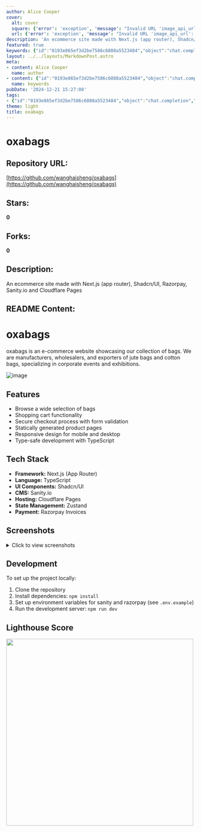```yaml
---
author: Alice Cooper
cover:
  alt: cover
  square: {'error': 'exception', 'message': "Invalid URL 'image_api_url': No scheme supplied. Perhaps you meant https://image_api_url?"}
  url: {'error': 'exception', 'message': "Invalid URL 'image_api_url': No scheme supplied. Perhaps you meant https://image_api_url?"}
description: 'An ecommerce site made with Next.js (app router), Shadcn/UI, Razorpay, Sanity.io and Cloudflare Pages'
featured: true
keywords: {"id":"0193e865ef3d2be7586c6808a5523484","object":"chat.completion","created":1734770814,"model":"Qwen/Qwen2.5-7B-Instruct","choices":[{"index":0,"message":{"role":"assistant","content":"### Keywords\n- oxabags\n- ecommerce site\n- Next.js\n- Shadcn/UI\n- Razorpay\n- Sanity.io\n- Cloudflare Pages\n- jute bags\n- cotton bags\n- corporate events\n- exhibitions\n- shopping cart\n- form validation\n- statically generated\n- responsive design\n- TypeScript\n- App Router\n- Type-safe development\n- state management\n- payment\n- invoices\n\n### Tags\n- #ecommerce\n- #Nextjs\n- #ShadcnUI\n- #Razorpay\n- #SanityIO\n- #CloudflarePages\n- #jutebags\n- #cottonbags\n- #corporateevents\n- #exhibitions\n- #shoppingcart\n- #formvalidation\n- #staticallygenerated\n- #responsivedesign\n- #TypeScript\n- #TypeSafeDevelopment\n- #statemanagement\n- #payments\n- #invoices\n- #e-commerce\n- #website\n- #manufacturer\n- #wholesaler\n- #exporter\n- #jute\n- #cotton\n- #bags\n- #NextjsAppRouter\n- #UIComponents\n- #CMS\n- #Hosting"},"finish_reason":"stop"}],"usage":{"prompt_tokens":725,"completion_tokens":255,"total_tokens":980},"system_fingerprint":""}
layout: ../../layouts/MarkdownPost.astro
meta:
- content: Alice Cooper
  name: author
- content: {"id":"0193e865ef3d2be7586c6808a5523484","object":"chat.completion","created":1734770814,"model":"Qwen/Qwen2.5-7B-Instruct","choices":[{"index":0,"message":{"role":"assistant","content":"### Keywords\n- oxabags\n- ecommerce site\n- Next.js\n- Shadcn/UI\n- Razorpay\n- Sanity.io\n- Cloudflare Pages\n- jute bags\n- cotton bags\n- corporate events\n- exhibitions\n- shopping cart\n- form validation\n- statically generated\n- responsive design\n- TypeScript\n- App Router\n- Type-safe development\n- state management\n- payment\n- invoices\n\n### Tags\n- #ecommerce\n- #Nextjs\n- #ShadcnUI\n- #Razorpay\n- #SanityIO\n- #CloudflarePages\n- #jutebags\n- #cottonbags\n- #corporateevents\n- #exhibitions\n- #shoppingcart\n- #formvalidation\n- #staticallygenerated\n- #responsivedesign\n- #TypeScript\n- #TypeSafeDevelopment\n- #statemanagement\n- #payments\n- #invoices\n- #e-commerce\n- #website\n- #manufacturer\n- #wholesaler\n- #exporter\n- #jute\n- #cotton\n- #bags\n- #NextjsAppRouter\n- #UIComponents\n- #CMS\n- #Hosting"},"finish_reason":"stop"}],"usage":{"prompt_tokens":725,"completion_tokens":255,"total_tokens":980},"system_fingerprint":""}
  name: keywords
pubDate: '2024-12-21 15:27:08'
tags:
- {"id":"0193e865ef3d2be7586c6808a5523484","object":"chat.completion","created":1734770814,"model":"Qwen/Qwen2.5-7B-Instruct","choices":[{"index":0,"message":{"role":"assistant","content":"### Keywords\n- oxabags\n- ecommerce site\n- Next.js\n- Shadcn/UI\n- Razorpay\n- Sanity.io\n- Cloudflare Pages\n- jute bags\n- cotton bags\n- corporate events\n- exhibitions\n- shopping cart\n- form validation\n- statically generated\n- responsive design\n- TypeScript\n- App Router\n- Type-safe development\n- state management\n- payment\n- invoices\n\n### Tags\n- #ecommerce\n- #Nextjs\n- #ShadcnUI\n- #Razorpay\n- #SanityIO\n- #CloudflarePages\n- #jutebags\n- #cottonbags\n- #corporateevents\n- #exhibitions\n- #shoppingcart\n- #formvalidation\n- #staticallygenerated\n- #responsivedesign\n- #TypeScript\n- #TypeSafeDevelopment\n- #statemanagement\n- #payments\n- #invoices\n- #e-commerce\n- #website\n- #manufacturer\n- #wholesaler\n- #exporter\n- #jute\n- #cotton\n- #bags\n- #NextjsAppRouter\n- #UIComponents\n- #CMS\n- #Hosting"},"finish_reason":"stop"}],"usage":{"prompt_tokens":725,"completion_tokens":255,"total_tokens":980},"system_fingerprint":""}
theme: light
title: oxabags
---
```


# oxabags

## Repository URL: 
[https://github.com/wanghaisheng/oxabags](https://github.com/wanghaisheng/oxabags)

## Stars: 
**0**

## Forks: 
**0**

## Description: 
An ecommerce site made with Next.js (app router), Shadcn/UI, Razorpay, Sanity.io and Cloudflare Pages

## README Content: 
# oxabags

oxabags is an e-commerce website showcasing our collection of bags. We are manufacturers, wholesalers, and exporters of jute bags and cotton bags, specializing in corporate events and exhibitions.

![image](https://github.com/user-attachments/assets/1cca385a-d409-4a6a-82ce-f408b5114299)

## Features

- Browse a wide selection of bags
- Shopping cart functionality
- Secure checkout process with form validation
- Statically generated product pages
- Responsive design for mobile and desktop
- Type-safe development with TypeScript

## Tech Stack

- **Framework:** Next.js (App Router)
- **Language:** TypeScript
- **UI Components:** Shadcn/UI
- **CMS:** Sanity.io
- **Hosting:** Cloudflare Pages
- **State Management:** Zustand
- **Payment:** Razorpay Invoices

## Screenshots

<details>
<summary>Click to view screenshots</summary>

![image](https://github.com/user-attachments/assets/1cca385a-d409-4a6a-82ce-f408b5114299)

![image](https://github.com/user-attachments/assets/bd62f80c-8002-4556-9261-2005575a5d05)

![Screenshot 2024-04-28 213034](https://github.com/AmanVarshney01/oxabags/assets/45312299/ea85b9c5-4f12-4a92-a126-22c8f0c3da45)

![Screenshot 2024-04-28 213054](https://github.com/AmanVarshney01/oxabags/assets/45312299/6289e16f-9baf-469f-be17-1f8ab176709e)

![Screenshot 2024-04-28 213112](https://github.com/AmanVarshney01/oxabags/assets/45312299/0b054ae0-a170-4bb2-bd29-d493027c8f54)

</details>

## Development

To set up the project locally:

1. Clone the repository
2. Install dependencies: `npm install`
3. Set up environment variables for sanity and razorpay (see `.env.example`)
4. Run the development server: `npm run dev`

## Lighthouse Score

<img src="https://github.com/user-attachments/assets/0b2c207a-355a-4a42-b4d7-07d55b602695" width="500">

